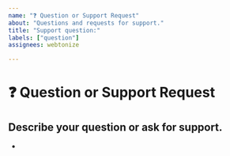 ```yaml
---
name: "❓ Question or Support Request"
about: "Questions and requests for support."
title: "Support question:"
labels: ["question"]
assignees: webtonize

---
```


# **❓ Question or Support Request**

## **Describe your question or ask for support.**
<!-- A clear and concise description of what your doubt is. -->

*
